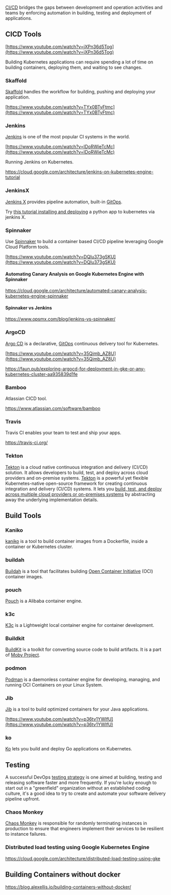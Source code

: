 
[CI/CD](https://en.wikipedia.org/wiki/CI/CD) bridges the gaps between development and operation activities and teams by enforcing automation in building, testing and deployment of applications. 


## CICD Tools

[https://www.youtube.com/watch?v=jXPn36d5Tog](https://www.youtube.com/watch?v=jXPn36d5Tog)

Building Kubernetes applications can require spending a lot of time on building containers, deploying them, and waiting to see changes. 


### Skaffold

[Skaffold](https://skaffold.dev/) handles the workflow for building, pushing and deploying your application.



[https://www.youtube.com/watch?v=TYx0BTyFtmc](https://www.youtube.com/watch?v=TYx0BTyFtmc)


### Jenkins 

[Jenkins](https://www.jenkins.io/) is one of the most popular CI systems in the world. 

[https://www.youtube.com/watch?v=IDoRWieTcMc](https://www.youtube.com/watch?v=IDoRWieTcMc)

Running Jenkins on Kubernetes.

https://cloud.google.com/architecture/jenkins-on-kubernetes-engine-tutorial

### JenkinsX

[Jenkins X](https://jenkins-x.io/) provides pipeline automation, built-in [GitOps](GitOps).

Try [this tutorial installing and deploying](https://itnext.io/deploy-a-basic-python-application-using-jenkins-x-kubernetes-4adace2fe345) a python app to kubernetes via jenkins X.


### Spinnaker

Use [Spinnaker](Spinnaker) to build a container based CI/CD pipeline leveraging Google Cloud Platform  tools.



[https://www.youtube.com/watch?v=DQIu373gSKU](https://www.youtube.com/watch?v=DQIu373gSKU)

#### Automating Canary Analysis on Google Kubernetes Engine with Spinnaker

https://cloud.google.com/architecture/automated-canary-analysis-kubernetes-engine-spinnaker

#### Spinnaker vs Jenkins

https://www.opsmx.com/blog/jenkins-vs-spinnaker/


### ArgoCD

[Argo CD](https://argoproj.github.io/argo-cd/) is a declarative, [GitOps](GitOps) continuous delivery tool for Kubernetes.


[https://www.youtube.com/watch?v=35Qimb_AZ8U](https://www.youtube.com/watch?v=35Qimb_AZ8U)

https://faun.pub/exploring-argocd-for-deployment-in-gke-or-any-kubernetes-cluster-aa935839d1fe





### Bamboo

Atlassian CICD tool.

https://www.atlassian.com/software/bamboo

### Travis

Travis CI enables your team to test and ship your apps.

https://travis-ci.org/

### Tekton

[Tekton](https://tekton.dev/
) is a cloud native continuous integration and delivery (CI/CD) solution. It allows developers to build, test, and deploy across cloud providers and on-premise systems. [Tekton](https://cloud.google.com/tekton
) is a powerful yet flexible Kubernetes-native open-source framework for creating continuous integration and delivery (CI/CD) systems. It lets you [build, test, and deploy across multiple cloud providers or on-premises systems](https://martinheinz.dev/blog/45
) by abstracting away the underlying implementation details.


## Build Tools

### Kaniko

[kaniko](https://github.com/GoogleContainerTools/kaniko
) is a tool to build container images from a Dockerfile, inside a container or Kubernetes cluster.



### buildah

[Buildah](https://github.com/containers/buildah
) is a tool that facilitates building [Open Container Initiative](https://opencontainers.org/)  (OCI) container images.



### pouch

[Pouch](https://github.com/alibaba/pouch
) is a Alibaba container engine.


### k3c

[K3c](https://github.com/ibuildthecloud/k3c
) is a Lightweight local container engine for container development.


### Buildkit

[BuildKit](https://github.com/moby/buildkit
) is a toolkit  for converting source code to build artifacts. It is a part of [Moby Project](https://github.com/moby/moby).



### podmon

[Podman](https://podman.io/
) is a daemonless container engine for developing, managing, and running OCI Containers on your Linux System.



### Jib

[Jib](https://cloud.google.com/blog/products/application-development/introducing-jib-build-java-docker-images-better) is a tool to build optimized containers for your Java applications.

[https://www.youtube.com/watch?v=p36tv1YWIfU](https://www.youtube.com/watch?v=p36tv1YWIfU)

### ko


[Ko](https://github.com/google/ko
) lets you build and deploy Go applications on Kubernetes.

## Testing

A successful DevOps [testing strategy](https://smartbear.com/blog/devops-testing-strategy-best-practices-tools/
) is one aimed at building, testing and releasing software faster and more frequently. If you're lucky enough to start out in a "greenfield" organization without an established coding culture, it's a good idea to try to create and automate your software delivery pipeline upfront.



### Chaos Monkey

[Chaos Monkey](https://netflix.github.io/chaosmonkey/) is responsible for randomly terminating instances in production to ensure that engineers implement their services to be resilient to instance failures.


### Distributed load testing using Google Kubernetes Engine

https://cloud.google.com/architecture/distributed-load-testing-using-gke

## Building Containers without docker

https://blog.alexellis.io/building-containers-without-docker/

